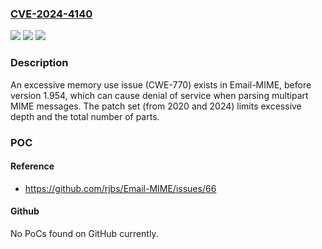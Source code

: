 ### [CVE-2024-4140](https://cve.mitre.org/cgi-bin/cvename.cgi?name=CVE-2024-4140)
![](https://img.shields.io/static/v1?label=Product&message=Email-MIME&color=blue)
![](https://img.shields.io/static/v1?label=Version&message=0%3C%201.954%20&color=brighgreen)
![](https://img.shields.io/static/v1?label=Vulnerability&message=CWE-770&color=brighgreen)

### Description

An excessive memory use issue (CWE-770) exists in Email-MIME, before version 1.954, which can cause denial of service when parsing multipart MIME messages. The patch set (from 2020 and 2024) limits excessive depth and the total number of parts.

### POC

#### Reference
- https://github.com/rjbs/Email-MIME/issues/66

#### Github
No PoCs found on GitHub currently.

